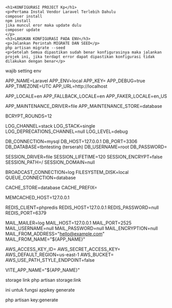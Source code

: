     <h1>KONFIGURASI PROJECT Kp</h1>
    <p>Pertama Instal Vendor Laravel Terlebih Dahulu 
    composer install
    npm install 
    jika muncul eror maka update dulu
    composer update
    </p>
    <h3>LAKUKAN KONFIGURASI PADA ENV</h3>
    <p>Jalankan Perintah MIGRATE DAN SEED</p>
    php artisan migrate --seed
    <p>Setelah Semua dipastikan sudah benar konfigurasinya maka jalankan projek ini, jika terdapt error dapat dipastikan konfigurasi tidak dilakukan dengan benar</p>


wajib setting env 

APP_NAME=Laravel
APP_ENV=local
APP_KEY=
APP_DEBUG=true
APP_TIMEZONE=UTC
APP_URL=http://localhost

APP_LOCALE=en
APP_FALLBACK_LOCALE=en
APP_FAKER_LOCALE=en_US

APP_MAINTENANCE_DRIVER=file
APP_MAINTENANCE_STORE=database

BCRYPT_ROUNDS=12

LOG_CHANNEL=stack
LOG_STACK=single
LOG_DEPRECATIONS_CHANNEL=null
LOG_LEVEL=debug

DB_CONNECTION=mysql
DB_HOST=127.0.0.1
DB_PORT=3306
DB_DATABASE=tbntesting (terserah)
DB_USERNAME=root 
DB_PASSWORD=

SESSION_DRIVER=file
SESSION_LIFETIME=120
SESSION_ENCRYPT=false
SESSION_PATH=/
SESSION_DOMAIN=null

BROADCAST_CONNECTION=log
FILESYSTEM_DISK=local
QUEUE_CONNECTION=database

CACHE_STORE=database
CACHE_PREFIX=

MEMCACHED_HOST=127.0.0.1

REDIS_CLIENT=phpredis
REDIS_HOST=127.0.0.1
REDIS_PASSWORD=null
REDIS_PORT=6379

MAIL_MAILER=log
MAIL_HOST=127.0.0.1
MAIL_PORT=2525
MAIL_USERNAME=null
MAIL_PASSWORD=null
MAIL_ENCRYPTION=null
MAIL_FROM_ADDRESS="hello@example.com"
MAIL_FROM_NAME="${APP_NAME}"

AWS_ACCESS_KEY_ID=
AWS_SECRET_ACCESS_KEY=
AWS_DEFAULT_REGION=us-east-1
AWS_BUCKET=
AWS_USE_PATH_STYLE_ENDPOINT=false

VITE_APP_NAME="${APP_NAME}"

storage link
php artisan storage:link

ini untuk fungsi appkey generate

php artisan key:generate



